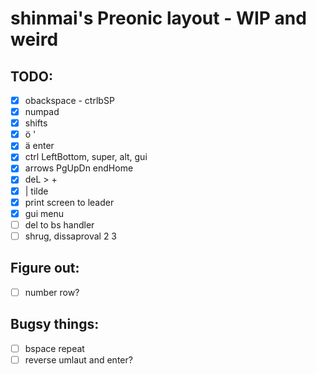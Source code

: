 # shinmai's Preonic layout - WIP and weird

## TODO:
- [x] obackspace - ctrlbSP
- [x] numpad
- [x] shifts
- [x] ö '
- [x] ä enter
- [x] ctrl LeftBottom, super, alt, gui
- [x] arrows PgUpDn endHome
- [x] deL > +
- [x] | tilde
- [x] print screen to leader
- [x] gui menu
- [ ] del to bs handler
- [ ] shrug, dissaproval 2 3

## Figure out:
- [ ] number row?

## Bugsy things:
- [ ] bspace repeat
- [ ] reverse umlaut and enter?
